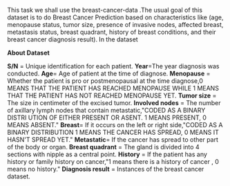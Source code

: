 This task we shall use the breast-cancer-data .The usual goal of this dataset is to do Breast Cancer Prediction based on characteristics like (age, menopause status, tumor size, presence of invasive nodes, affected breast, metastasis status, breast quadrant, history of breast conditions, and their breast cancer diagnosis result). In the dataset

**About Dataset**

**S/N** = Unique identification for each patient.
**Year**=The year diagnosis was conducted.
**Age**= Age of patient at the time of diagnose.
**Menopause** = Whether the patient is pro or postmenopausal at the time diagnose,0 MEANS THAT THE PATIENT HAS REACHED MENOPAUSE WHILE 1 MEANS THAT THE PATIENT HAS NOT REACHED MENOPAUSE YET.
**Tumor size** = The size in centimeter of the excised tumor.
**Involved nodes** = The number of axillary lymph nodes that contain metastatic,"CODED AS A BINARY DISTRI UTION OF EITHER PRESENT OR ASENT. 1 MEANS PRESENT, 0 MEANS ABSENT."
**Breast**= If it occurs on the left or right side,"CODED AS A BINARY DISTRIBUTION 1 MEANS THE CANCER HAS SPREAD, 0 MEANS IT HASN'T SPREAD YET."
**Metastatic**= If the cancer has spread to other part of the body or organ.
**Breast quadrant** = The gland is divided into 4 sections with nipple as a central point.
**History** = If the patient has any history or family history on cancer,"1 means there is a history of cancer , 0 means no history."
**Diagnosis result** = Instances of the breast cancer dataset.
